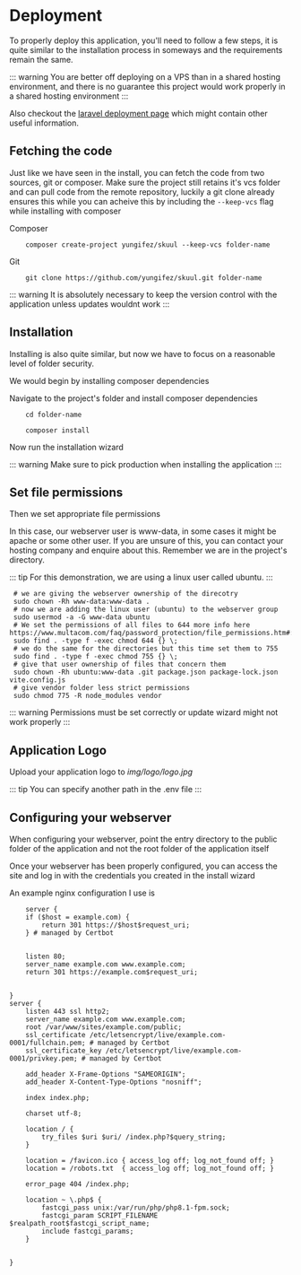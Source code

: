# Deployment

To properly deploy this application, you'll need to follow a few steps, it is quite similar to the installation process in someways and the requirements remain the same.

::: warning 
You are better off deploying on a VPS than in a shared hosting environment, and there is no guarantee this project would work properly in a shared hosting environment
:::

Also checkout the [laravel deployment page](https://laravel.com/docs/deployment) which might contain other useful information.

## Fetching the code

Just like we have seen in the install, you can fetch the code from two sources, git or composer. Make sure the project still retains it's vcs folder and can pull code from the remote repository, luckily a git clone already ensures this while you can acheive this by including the `--keep-vcs` flag while installing with composer


Composer
```shell
    composer create-project yungifez/skuul --keep-vcs folder-name
```
Git

```shell
    git clone https://github.com/yungifez/skuul.git folder-name
```

::: warning
It is absolutely necessary to keep the version control with the application unless updates wouldnt work
:::

## Installation

Installing is also quite similar, but now we have to focus on a reasonable level of folder security. 

We would begin by installing composer dependencies

Navigate to the project's folder and install composer dependencies

```shell
    cd folder-name
```

```shell
    composer install
```

Now run the installation wizard

::: warning 
Make sure to pick production when installing the application
:::

## Set file permissions

Then we set appropriate file permissions

In this case, our webserver user is www-data, in some cases it might be apache or some other user. If you are unsure of this, you can contact your hosting company and enquire about this. Remember we are in the project's directory. 

::: tip
For this demonstration, we are using a linux user called ubuntu.
:::

```shell
 # we are giving the webserver ownership of the direcotry
 sudo chown -Rh www-data:www-data .
 # now we are adding the linux user (ubuntu) to the webserver group
 sudo usermod -a -G www-data ubuntu
 # We set the permissions of all files to 644 more info here https://www.multacom.com/faq/password_protection/file_permissions.htm#:~:text=755%20%2D%20owner%20can%20read%2Fwrite,can%20read%2Fwrite%2Fsearch.
 sudo find . -type f -exec chmod 644 {} \;
 # we do the same for the directories but this time set them to 755
 sudo find . -type f -exec chmod 755 {} \;
 # give that user ownership of files that concern them
 sudo chown -Rh ubuntu:www-data .git package.json package-lock.json vite.config.js
 # give vendor folder less strict permissions
 sudo chmod 775 -R node_modules vendor 
```
::: warning 
Permissions must be set correctly or update wizard might not work properly
:::

## Application Logo

Upload your application logo to *img/logo/logo.jpg*

::: tip 
You can specify another path in the .env file
:::

## Configuring your webserver

When configuring your webserver, point the entry directory to the public folder of the application and not the root folder of the application itself

Once your webserver has been properly configured, you can access the site and log in with the credentials you created in the install wizard

An example nginx configuration I use is

```shell
    server {
    if ($host = example.com) {
        return 301 https://$host$request_uri;
    } # managed by Certbot


    listen 80; 
    server_name example.com www.example.com;
    return 301 https://example.com$request_uri;


}
server {
    listen 443 ssl http2;
    server_name example.com www.example.com;
    root /var/www/sites/example.com/public;
    ssl_certificate /etc/letsencrypt/live/example.com-0001/fullchain.pem; # managed by Certbot
    ssl_certificate_key /etc/letsencrypt/live/example.com-0001/privkey.pem; # managed by Certbot

    add_header X-Frame-Options "SAMEORIGIN";
    add_header X-Content-Type-Options "nosniff";

    index index.php;

    charset utf-8;

    location / {
        try_files $uri $uri/ /index.php?$query_string;
    }

    location = /favicon.ico { access_log off; log_not_found off; }
    location = /robots.txt  { access_log off; log_not_found off; }

    error_page 404 /index.php;

    location ~ \.php$ {
        fastcgi_pass unix:/var/run/php/php8.1-fpm.sock;
        fastcgi_param SCRIPT_FILENAME $realpath_root$fastcgi_script_name;
        include fastcgi_params;
    }


}
```
